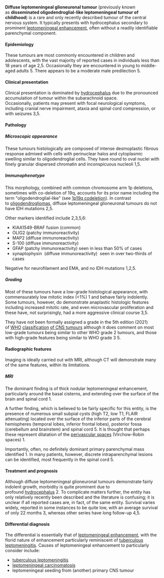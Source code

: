 
**Diffuse leptomeningeal glioneuronal tumour** (previously known as **disseminated oligodendroglial-like leptomeningeal tumour of childhood**) is a rare and only recently described tumour of the central nervous system. It typically presents with hydrocephalus secondary to prominent [leptomeningeal enhancement](https://radiopaedia.org/articles/leptomeningeal-enhancement), often without a readily identifiable parenchymal component.

#### Epidemiology

These tumours are most commonly encountered in children and adolescents, with the vast majority of reported cases in individuals less than 18 years of age 2,5. Occasionally they are encountered in young to middle-aged adults 5. There appears to be a moderate male predilection 5. 

#### Clinical presentation

Clinical presentation is dominated by [hydrocephalus](https://radiopaedia.org/articles/hydrocephalus) due to the pronounced accumulation of tumour within the subarachnoid space. Occasionally, patients may present with focal neurological symptoms, including cranial nerve impairment, ataxia and spinal cord compression, or with seizures 3,5. 

#### Pathology

##### Microscopic appearance

These tumours histologically are composed of intense desmoplastic fibrous response admixed with cells with perinuclear halos and cytoplasmic swelling similar to oligodendroglial cells. They have round to oval nuclei with finely granular dispersed chromatin and inconspicuous nucleoli 1,5.

##### Immunophenotype

This morphology, combined with common chromosome arm 1p deletions, sometimes with co-deletion of 19q, accounts for its prior name including the term "oligodendroglial-like" (see [1p19q codeletion](https://radiopaedia.org/articles/1p19q-codeletion)). In contrast to [oligodendrogliomas](https://radiopaedia.org/articles/oligodendroglioma), diffuse leptomeningeal glioneuronal tumours do not have IDH mutations 2,5. 

Other markers identified include 2,3,5,6:

- KIAA1549-BRAF fusion (common) 
- OLIG2 (patchy immunoreactivity) 
- MAP2 (diffuse immunoreactivity) 
- S-100 (diffuse immunoreactivity) 
- GFAP (patchy immunoreactivity) seen in less than 50% of cases
- synaptophysin  (diffuse immunoreactivity)  seen in over two-thirds of cases

Negative for neurofilament and EMA, and no IDH mutations 1,2,5. 

##### Grading

Most of these tumours have a low-grade histological appearance, with commensurately low mitotic index (<1%) 1 and behave fairly indolently. Some tumours, however, do demonstrate anaplastic histologic features including increased mitotic rate, and even microvascular proliferation and these have, not surprisingly, had a more aggressive clinical course 3,5. 

They have not been formally assigned a grade in the 5th edition (2021) of [WHO](https://radiopaedia.org/articles/who-classification-of-cns-tumours-1) [classification](https://radiopaedia.org/articles/who-classification-of-cns-tumours-1) [of CNS tumours](https://radiopaedia.org/articles/who-classification-of-cns-tumours-1) although it does comment on most low-grade tumours being similar to other WHO grade 2 tumours, and those with high-grade features being similar to WHO grade 3 5.

#### Radiographic features

Imaging is ideally carried out with MRI, although CT will demonstrate many of the same features, within its limitations. 

##### MRI

The dominant finding is of thick nodular leptomeningeal enhancement, particularly around the basal cisterns, and extending over the surface of the brain and spinal cord 1. 

A further finding, which is believed to be fairly specific for this entity, is the presence of numerous small subpial cysts (high T2, low T1, FLAIR attenuating) located over the surface of the inferior parts of the cerebral hemispheres (temporal lobes, inferior frontal lobes), posterior fossa (cerebellum and brainstem) and spinal cord 5. It is thought that perhaps these represent dilatation of the [perivascular spaces](https://radiopaedia.org/articles/perivascular-spaces) (Virchow-Robin spaces) 1.

Importantly, often, no definitely dominant primary parenchymal mass identified 1. In many patients, however, discrete intraparenchymal lesions can be identified, most frequently in the spinal cord 5. 

#### Treatment and prognosis

Although diffuse leptomeningeal glioneuronal tumours demonstrate fairly indolent growth, morbidity is quite prominent due to profound [hydrocephalus](https://radiopaedia.org/articles/obstructive-hydrocephalus) 2. To complicate matters further, the entity has only relatively recently been described and the literature is confusing; it is unclear if all reported cases are, in fact, of the same entity. Survival varies widely, reported in some instances to be quite low, with an average survival of only 22 months 3, whereas other series have long follow-up 4,5. 

#### Differential diagnosis

The differential is essentially that of [leptomeningeal enhancement](https://radiopaedia.org/articles/leptomeningeal-enhancement), with the florid nature of enhancement particularly reminiscent of [tuberculous leptomeningitis](https://radiopaedia.org/articles/tuberculous-meningitis). Causes of leptomeningeal enhancement to particularly consider include: 

- [tuberculous leptomeningitis](https://radiopaedia.org/articles/tuberculous-meningitis)
- [leptomeningeal carcinomatosis](https://radiopaedia.org/articles/leptomeningeal-metastases) 
- leptomeningeal seeding from (another) primary CNS tumour